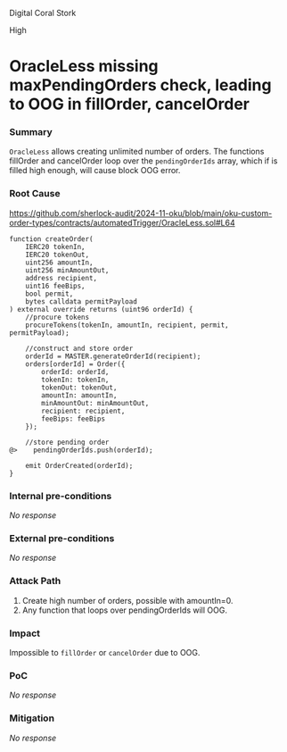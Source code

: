 Digital Coral Stork

High

# OracleLess missing maxPendingOrders check, leading to OOG in fillOrder, cancelOrder

### Summary

`OracleLess` allows creating unlimited number of orders. The functions fillOrder and cancelOrder loop over the `pendingOrderIds` array, which if is filled high enough, will cause block OOG error.

### Root Cause

https://github.com/sherlock-audit/2024-11-oku/blob/main/oku-custom-order-types/contracts/automatedTrigger/OracleLess.sol#L64
```solidity
function createOrder(
    IERC20 tokenIn,
    IERC20 tokenOut,
    uint256 amountIn,
    uint256 minAmountOut,
    address recipient,
    uint16 feeBips,
    bool permit,
    bytes calldata permitPayload
) external override returns (uint96 orderId) {
    //procure tokens
    procureTokens(tokenIn, amountIn, recipient, permit, permitPayload);

    //construct and store order
    orderId = MASTER.generateOrderId(recipient);
    orders[orderId] = Order({
        orderId: orderId,
        tokenIn: tokenIn,
        tokenOut: tokenOut,
        amountIn: amountIn,
        minAmountOut: minAmountOut,
        recipient: recipient,
        feeBips: feeBips
    });

    //store pending order
@>    pendingOrderIds.push(orderId);

    emit OrderCreated(orderId);
}
```

### Internal pre-conditions

_No response_

### External pre-conditions

_No response_

### Attack Path

1. Create high number of orders, possible with amountIn=0.
2. Any function that loops over pendingOrderIds will OOG.

### Impact

Impossible to `fillOrder` or `cancelOrder` due to OOG.

### PoC

_No response_

### Mitigation

_No response_
